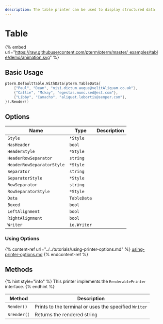 ```yaml
---
description: The table printer can be used to display structured data
---
```


# Table

{% embed url="https://raw.githubusercontent.com/pterm/pterm/master/_examples/table/demo/animation.svg" %}

## Basic Usage

```go
pterm.DefaultTable.WithData(pterm.TableData{
    {"Paul", "Dean", "nisi.dictum.augue@velitAliquam.co.uk"},
    {"Callie", "Mckay", "egestas.nunc.sed@est.com"},
    {"Libby", "Camacho", "aliquet.lobortis@semper.com"},
}).Render()
```

## Options

| Name              | Type        | Description                                          |
| ----------------- | ----------- | ---------------------------------------------------- |
|	`Style`                  | `*Style` |   |
|	`HasHeader`              | `bool` |   |
|	`HeaderStyle`            | `*Style` |   |
|	`HeaderRowSeparator`     | `string` |   |
|	`HeaderRowSeparatorStyle`| `*Style` |   |
|	`Separator`              | `string` |   |
|	`SeparatorStyle`         | `*Style` |   |
|	`RowSeparator`           | `string` |   |
|	`RowSeparatorStyle`      | `*Style` |   |
|	`Data`                   | `TableData` |   |
|	`Boxed`                  | `bool` |   |
|	`LeftAlignment`          | `bool` |   |
|	`RightAlignment`         | `bool` |   |
|	`Writer`                 | `io.Writer` |   |

### Using Options

{% content-ref url="../../tutorials/using-printer-options.md" %}
[using-printer-options.md](../../tutorials/using-printer-options.md)
{% endcontent-ref %}

## Methods

{% hint style="info" %}
This printer implements the `RenderablePrinter` interface.
{% endhint %}

| Method      | Description                                           |
| ----------- | ----------------------------------------------------- |
| `Render()`  | Prints to the terminal or uses the specified `Writer` |
| `Srender()` | Returns the rendered string                           |
